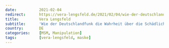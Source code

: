 ```yaml
---
date:          2021-02-04
redirect:      https://vera-lengsfeld.de/2021/02/04/wie-der-deutschlandfunk1/
title:         Vera Lengsfeld
subtitle:      'Wie der Deutschlandfunk die Wahrheit über die Schädlichkeit der Atemmasken berichtet'
country:       DE
categories:    [MSM, Manipulation]
tags:          [vera-lengsfeld, maske]
---
```

